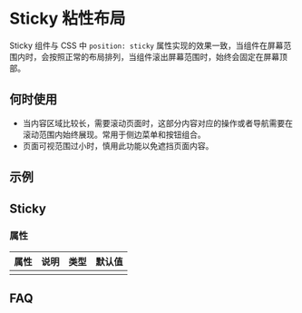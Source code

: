 # Sticky 粘性布局

Sticky 组件与 CSS 中 `position: sticky` 属性实现的效果一致，当组件在屏幕范围内时，会按照正常的布局排列，当组件滚出屏幕范围时，始终会固定在屏幕顶部。

## 何时使用

- 当内容区域比较长，需要滚动页面时，这部分内容对应的操作或者导航需要在滚动范围内始终展现。常用于侧边菜单和按钮组合。
- 页面可视范围过小时，慎用此功能以免遮挡页面内容。

## 示例

<code src="./demos/demo1.tsx"></code>

## Sticky

### 属性

| 属性 | 说明 | 类型 | 默认值 |
| ---- | ---- | ---- | ------ |
|      |      |      |        |

## FAQ
